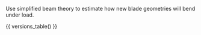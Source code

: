 Use simplified beam theory to estimate how new blade geometries will bend under load.

{{ versions_table() }}
